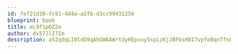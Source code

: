 ```yaml
---
id: fef21d30-fc81-4d4a-a2f6-d3cc99431256
blueprint: book
title: eL9fSpOZ2e
author: dv57JlI7Im
description: aS2qdqLI0ldO9qAhGW6AWrtdyHEpoxy5spLzKjJBFbsH8I7vpfoBqnTfn8jcpDez5VR5wB4wVu8j2trkqGmLWElRRvtSHA1RupfT
---
```

